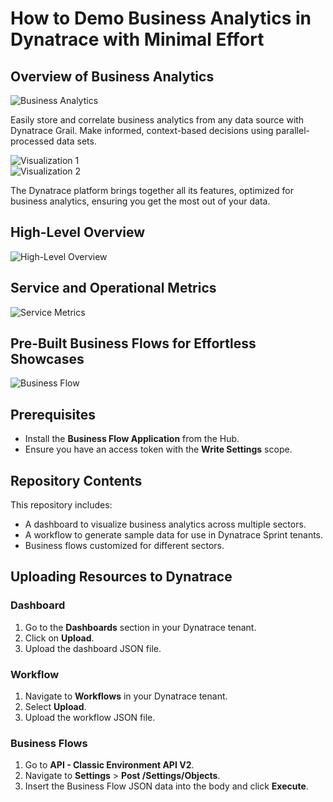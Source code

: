 # How to Demo Business Analytics in Dynatrace with Minimal Effort

## Overview of Business Analytics

![Business Analytics](https://github.com/user-attachments/assets/78b1cd38-bbc1-4340-b97d-aa2ad8fdb9fd)

Easily store and correlate business analytics from any data source with Dynatrace Grail. Make informed, context-based decisions using parallel-processed data sets.

![Visualization 1](https://github.com/user-attachments/assets/31214cd9-863a-45ef-9815-e4ad2f0bac54)  
![Visualization 2](https://github.com/user-attachments/assets/eb493c54-e8a4-4002-93b2-4bf012fb8935)

The Dynatrace platform brings together all its features, optimized for business analytics, ensuring you get the most out of your data.

## High-Level Overview

![High-Level Overview](https://github.com/user-attachments/assets/0acd614f-ffa8-4ce7-89c9-00e3c325efdf)

## Service and Operational Metrics

![Service Metrics](https://github.com/user-attachments/assets/89ccd1cd-1398-47ef-8fe6-6bcad7f4925f)

## Pre-Built Business Flows for Effortless Showcases

![Business Flow](https://github.com/user-attachments/assets/8120d8dd-4ba2-4969-ae8b-3ba6cd7131fa)

## Prerequisites

- Install the **Business Flow Application** from the Hub.
- Ensure you have an access token with the **Write Settings** scope.

## Repository Contents

This repository includes:

- A dashboard to visualize business analytics across multiple sectors.
- A workflow to generate sample data for use in Dynatrace Sprint tenants.
- Business flows customized for different sectors.

## Uploading Resources to Dynatrace

### Dashboard

1. Go to the **Dashboards** section in your Dynatrace tenant.
2. Click on **Upload**.
3. Upload the dashboard JSON file.

### Workflow

1. Navigate to **Workflows** in your Dynatrace tenant.
2. Select **Upload**.
3. Upload the workflow JSON file.

### Business Flows

1. Go to **API - Classic Environment API V2**.
2. Navigate to **Settings** > **Post /Settings/Objects**.
3. Insert the Business Flow JSON data into the body and click **Execute**.
